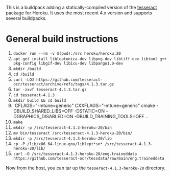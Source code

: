 This is a buildpack adding a statically-compiled version of the [tesseract](https://github.com/tesseract-ocr/tesseract)
package for Heroku. It uses the most recent 4.x version and supports several buildpacks.

# General build instructions

   1. `docker run --rm -v $(pwd):/src heroku/heroku:20`
   1. `apt-get install libleptonica-dev libpng-dev libtiff-dev libtool g++ pkg-config libgif-dev libicu-dev libpango1.0-dev`
   1. `mkdir /build`
   1. `cd /build`
   1. `curl -LOJ https://github.com/tesseract-ocr/tesseract/archive/refs/tags/4.1.3.tar.gz`
   1. `tar -zxvf tesseract-4.1.3.tar.gz`
   1. `cd tesseract-4.1.3`
   1. `mkdir build && cd build`
   1. `CFLAGS="-mtune=generic" CXXFLAGS="-mtune=generic" cmake -DBUILD_SHARED_LIBS=OFF -DSTATIC=ON -DGRAPHICS_DISABLED=ON -DBUILD_TRAINING_TOOLS=OFF ..
   1. `make`
   1. `mkdir -p /src/tesseract-4.1.3-heroku-20/bin`
   1. `mv bin/tesseract /src/tesseract-4.1.3-heroku-20/bin/`
   1. `mkdir -p /src/tesseract-4.1.3-heroku-20/lib`
   1. `cp -P /lib/x86_64-linux-gnu/liblept*so* /src/tesseract-4.1.3-heroku-20/lib/`
   1. `curl -O /src/tesseract-4.1.3-heroku-20/eng.traineddata https://github.com/tesseract-ocr/tessdata/raw/main/eng.traineddata`

Now from the host, you can tar up the `tesseract-4.1.3-heroku-20` directory.
